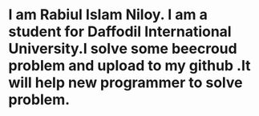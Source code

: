 
# I am Rabiul Islam Niloy. I am a student for Daffodil International University.I solve some beecroud problem and upload to my github .It will help new programmer to solve problem.
